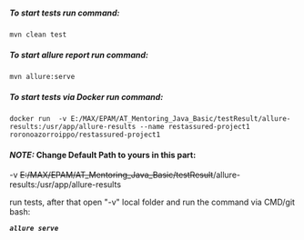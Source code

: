 ##### To start tests run command:

`mvn clean test`

##### To start allure report run command:

`mvn allure:serve`

##### To start tests via Docker run command:

`docker run  -v E:/MAX/EPAM/AT_Mentoring_Java_Basic/testResult/allure-results:/usr/app/allure-results --name restassured-project1 roronoazorroippo/restassured-project1`

#### **_NOTE:_** Change Default Path to yours in this part:

 -v ~~E:/MAX/EPAM/AT_Mentoring_Java_Basic/testResult~~/allure-results:/usr/app/allure-results

run tests, after that open "-v" local folder and run the command via CMD/git bash:

**_`allure serve`_**